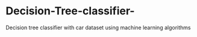 # Decision-Tree-classifier-
Decision tree classifier with car dataset using machine learning algorithms
